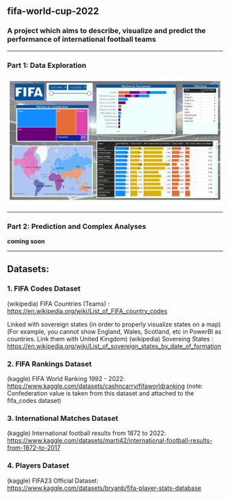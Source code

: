 ## fifa-world-cup-2022

### A project which aims to describe, visualize and predict the performance of international football teams


---
### Part 1: Data Exploration 

![alt text](https://github.com/gabipana7/fifa-world-cup-2022/blob/main/report/fifa-matches-players.gif)


---
### Part 2: Prediction and Complex Analyses

**coming soon**


---
## Datasets:


### 1. FIFA Codes Dataset
(wikipedia) FIFA Countries (Teams) : https://en.wikipedia.org/wiki/List_of_FIFA_country_codes

Linked with sovereign states (in order to properly visualize states on a map)
(For example, you cannot show England, Wales, Scotland, etc in PowerBI as countries. Link them with United Kingdom)
(wikipedia) Sovereing States : https://en.wikipedia.org/wiki/List_of_sovereign_states_by_date_of_formation


### 2. FIFA Rankings Dataset 
(kaggle) FIFA World Ranking 1992 - 2022: https://www.kaggle.com/datasets/cashncarry/fifaworldranking
(note: Confederation value is taken from this dataset and attached to the fifa_codes dataset)

### 3. International Matches Dataset
(kaggle) International football results from 1872 to 2022: https://www.kaggle.com/datasets/martj42/international-football-results-from-1872-to-2017


### 4. Players Dataset
(kaggle) FIFA23 Official Dataset: https://www.kaggle.com/datasets/bryanb/fifa-player-stats-database